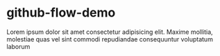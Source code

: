 # github-flow-demo

Lorem ipsum dolor sit amet consectetur adipisicing elit. Maxime mollitia,
molestiae quas vel sint commodi repudiandae consequuntur voluptatum laborum
